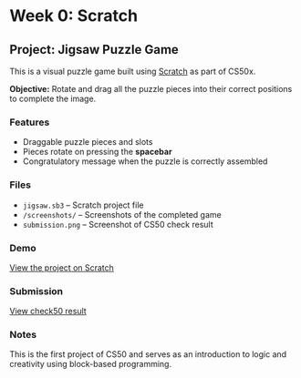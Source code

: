 # Week 0: Scratch

## Project: Jigsaw Puzzle Game

This is a visual puzzle game built using [Scratch](https://scratch.mit.edu/) as part of CS50x.

**Objective:** Rotate and drag all the puzzle pieces into their correct positions to complete the image.

### Features

- Draggable puzzle pieces and slots  
- Pieces rotate on pressing the **spacebar**  
- Congratulatory message when the puzzle is correctly assembled

### Files

- `jigsaw.sb3` – Scratch project file  
- `/screenshots/` – Screenshots of the completed game  
- `submission.png` – Screenshot of CS50 check result

### Demo

[View the project on Scratch](https://scratch.mit.edu/projects/1157898652/)

### Submission

[View check50 result](https://submit.cs50.io/check50/c05a8f8964d304591e213e5e74421de5122a77d8)

### Notes

This is the first project of CS50 and serves as an introduction to logic and creativity using block-based programming.<br>
